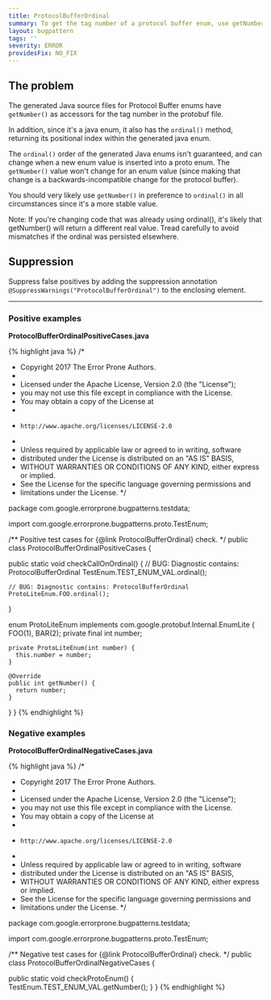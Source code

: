 ```yaml
---
title: ProtocolBufferOrdinal
summary: To get the tag number of a protocol buffer enum, use getNumber() instead.
layout: bugpattern
tags: ''
severity: ERROR
providesFix: NO_FIX
---
```


<!--
*** AUTO-GENERATED, DO NOT MODIFY ***
To make changes, edit the @BugPattern annotation or the explanation in docs/bugpattern.
-->

## The problem
The generated Java source files for Protocol Buffer enums have `getNumber()` as
accessors for the tag number in the protobuf file.

In addition, since it's a java enum, it also has the `ordinal()` method,
returning its positional index within the generated java enum.

The `ordinal()` order of the generated Java enums isn't guaranteed, and can
change when a new enum value is inserted into a proto enum. The `getNumber()`
value won't change for an enum value (since making that change is a
backwards-incompatible change for the protocol buffer).

You should very likely use `getNumber()` in preference to `ordinal()` in all
circumstances since it's a more stable value.

Note: If you're changing code that was already using ordinal(), it's likely that
getNumber() will return a different real value. Tread carefully to avoid
mismatches if the ordinal was persisted elsewhere.

## Suppression
Suppress false positives by adding the suppression annotation `@SuppressWarnings("ProtocolBufferOrdinal")` to the enclosing element.

----------

### Positive examples
__ProtocolBufferOrdinalPositiveCases.java__

{% highlight java %}
/*
 * Copyright 2017 The Error Prone Authors.
 *
 * Licensed under the Apache License, Version 2.0 (the "License");
 * you may not use this file except in compliance with the License.
 * You may obtain a copy of the License at
 *
 *     http://www.apache.org/licenses/LICENSE-2.0
 *
 * Unless required by applicable law or agreed to in writing, software
 * distributed under the License is distributed on an "AS IS" BASIS,
 * WITHOUT WARRANTIES OR CONDITIONS OF ANY KIND, either express or implied.
 * See the License for the specific language governing permissions and
 * limitations under the License.
 */

package com.google.errorprone.bugpatterns.testdata;

import com.google.errorprone.bugpatterns.proto.TestEnum;

/** Positive test cases for {@link ProtocolBufferOrdinal} check. */
public class ProtocolBufferOrdinalPositiveCases {

  public static void checkCallOnOrdinal() {
    // BUG: Diagnostic contains: ProtocolBufferOrdinal
    TestEnum.TEST_ENUM_VAL.ordinal();

    // BUG: Diagnostic contains: ProtocolBufferOrdinal
    ProtoLiteEnum.FOO.ordinal();
  }

  enum ProtoLiteEnum implements com.google.protobuf.Internal.EnumLite {
    FOO(1),
    BAR(2);
    private final int number;

    private ProtoLiteEnum(int number) {
      this.number = number;
    }

    @Override
    public int getNumber() {
      return number;
    }
  }
}
{% endhighlight %}

### Negative examples
__ProtocolBufferOrdinalNegativeCases.java__

{% highlight java %}
/*
 * Copyright 2017 The Error Prone Authors.
 *
 * Licensed under the Apache License, Version 2.0 (the "License");
 * you may not use this file except in compliance with the License.
 * You may obtain a copy of the License at
 *
 *     http://www.apache.org/licenses/LICENSE-2.0
 *
 * Unless required by applicable law or agreed to in writing, software
 * distributed under the License is distributed on an "AS IS" BASIS,
 * WITHOUT WARRANTIES OR CONDITIONS OF ANY KIND, either express or implied.
 * See the License for the specific language governing permissions and
 * limitations under the License.
 */

package com.google.errorprone.bugpatterns.testdata;

import com.google.errorprone.bugpatterns.proto.TestEnum;

/** Negative test cases for {@link ProtocolBufferOrdinal} check. */
public class ProtocolBufferOrdinalNegativeCases {

  public static void checkProtoEnum() {
    TestEnum.TEST_ENUM_VAL.getNumber();
  }
}
{% endhighlight %}

